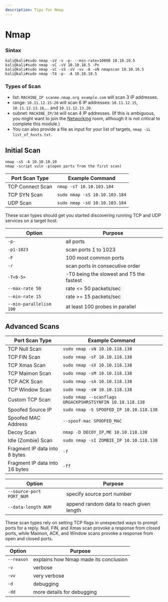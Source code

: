 ```yaml
---
description: Tips for Nmap
---
```


# Nmap

### Sintax

```
kali@kali#sudo nmap -sV -v -p- --min-rate=10000 10.10.10.5
kali@kali#sudo nmap -sC -sV 10.10.10.5 -Pn
kali@kali#sudo nmap -sC -sS -sV -vv -A -oN nmapscan 10.10.10.5
kali@kali#sudo nmap -T4 -p- -A 10.10.10.5
```

### Types of Scan

* list: `MACHINE_IP scanme.nmap.org example.com` will scan 3 IP addresses.
* range: `10.11.12.15-20` will scan 6 IP addresses: `10.11.12.15`, `10.11.12.13.16`,… and `10.11.12.13.20`.
* subnet: `MACHINE_IP/30` will scan 4 IP addresses. (If this is ambiguous, you might want to join the [Networking](https://tryhackme.com/room/bpnetworking) room, although it is not critical to complete this module.)
* You can also provide a file as input for your list of targets, `nmap -iL list_of_hosts.txt`.

## Initial Scan

```
nmap -sS -A 10.10.10.10 
nmap -script vuln -p(open ports from the first scan)
```

| Port Scan Type   | Example Command               |
| ---------------- | ----------------------------- |
| TCP Connect Scan | `nmap -sT 10.10.103.184`      |
| TCP SYN Scan     | `sudo nmap -sS 10.10.103.184` |
| UDP Scan         | `sudo nmap -sU 10.10.103.184` |

These scan types should get you started discovering running TCP and UDP services on a target host.

| Option                  | Purpose                                  |
| ----------------------- | ---------------------------------------- |
| `-p-`                   | all ports                                |
| `-p1-1023`              | scan ports 1 to 1023                     |
| `-F`                    | 100 most common ports                    |
| `-r`                    | scan ports in consecutive order          |
| `-T<0-5>`               | -T0 being the slowest and T5 the fastest |
| `--max-rate 50`         | rate <= 50 packets/sec                   |
| `--min-rate 15`         | rate >= 15 packets/sec                   |
| `--min-parallelism 100` | at least 100 probes in parallel          |



## Advanced Scans

| Port Scan Type                 | Example Command                                          |
| ------------------------------ | -------------------------------------------------------- |
| TCP Null Scan                  | `sudo nmap -sN 10.10.118.138`                            |
| TCP FIN Scan                   | `sudo nmap -sF 10.10.118.138`                            |
| TCP Xmas Scan                  | `sudo nmap -sX 10.10.118.138`                            |
| TCP Maimon Scan                | `sudo nmap -sM 10.10.118.138`                            |
| TCP ACK Scan                   | `sudo nmap -sA 10.10.118.138`                            |
| TCP Window Scan                | `sudo nmap -sW 10.10.118.138`                            |
| Custom TCP Scan                | `sudo nmap --scanflags URGACKPSHRSTSYNFIN 10.10.118.138` |
| Spoofed Source IP              | `sudo nmap -S SPOOFED_IP 10.10.118.138`                  |
| Spoofed MAC Address            | `--spoof-mac SPOOFED_MAC`                                |
| Decoy Scan                     | `nmap -D DECOY_IP,ME 10.10.118.138`                      |
| Idle (Zombie) Scan             | `sudo nmap -sI ZOMBIE_IP 10.10.118.138`                  |
| Fragment IP data into 8 bytes  | `-f`                                                     |
| Fragment IP data into 16 bytes | `-ff`                                                    |

| Option                   | Purpose                                  |
| ------------------------ | ---------------------------------------- |
| `--source-port PORT_NUM` | specify source port number               |
| `--data-length NUM`      | append random data to reach given length |

These scan types rely on setting TCP flags in unexpected ways to prompt ports for a reply. Null, FIN, and Xmas scan provoke a response from closed ports, while Maimon, ACK, and Window scans provoke a response from open and closed ports.

| Option     | Purpose                               |
| ---------- | ------------------------------------- |
| `--reason` | explains how Nmap made its conclusion |
| `-v`       | verbose                               |
| `-vv`      | very verbose                          |
| `-d`       | debugging                             |
| `-dd`      | more details for debugging            |


